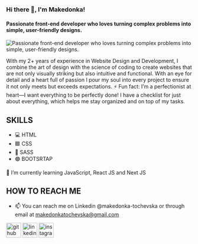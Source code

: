 ### Hi there 👋, I'm Makedonka!
#### Passionate front-end developer who loves turning complex problems into simple, user-friendly designs.
![Passionate front-end developer who loves turning complex problems into simple, user-friendly designs.](https://i.imghippo.com/files/RyCT5494iM.png)

With my 2+ years of experience in Website Design and Development, I combine the art of design with the science of coding to create websites that are not only visually striking but also intuitive and functional. With an eye for detail and a heart full of passion I pour my soul into every project to ensure it not only meets but exceeds expectations.
⚡ Fun fact:  I’m a perfectionist at heart—I want everything to be perfectly done! I have a checklist for just about everything, which helps me stay organized and on top of my tasks. 

## SKILLS
* 💻 HTML
* 🟦 CSS
* 🧠 SASS
* 🟣 BOOTSRTAP

🌱 I’m currently learning JavaScript, React JS and Next JS 

## HOW TO REACH ME
- 📫 You can reach me on Linkedin @makedonka-tochevska or through email at makedonkatochevska@gmail.com 
  


[<img src='https://cdn.jsdelivr.net/npm/simple-icons@3.0.1/icons/github.svg' alt='github' height='40'>](https://github.com/makedonkatochevska)  [<img src='https://cdn.jsdelivr.net/npm/simple-icons@3.0.1/icons/linkedin.svg' alt='linkedin' height='40'>](https://www.linkedin.com/in/makedonka-tochevska/)  [<img src='https://cdn.jsdelivr.net/npm/simple-icons@3.0.1/icons/instagram.svg' alt='instagram' height='40'>](https://www.instagram.com/tochevskaa/)  




